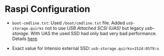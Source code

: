 # Raspi Configuration

- `boot-cmdline.txt`: Used `/boot/cmdline.txt` file. Added `usb-storage.quirks` not to use _USB Attached SCSI (UAS)_ but legacy _usb-storage_. With UAS the used SSD had only bad very bad performance. Details [here](https://www.raspberrypi.org/forums/viewtopic.php?f=28&t=245931).

- Exact value for Intensio external SSD: `usb-storage.quirks=152d:0579:u`